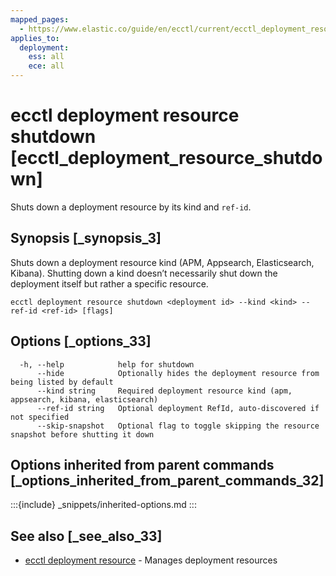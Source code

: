 ```yaml
---
mapped_pages:
  - https://www.elastic.co/guide/en/ecctl/current/ecctl_deployment_resource_shutdown.html
applies_to:
  deployment:
    ess: all
    ece: all
---
```


# ecctl deployment resource shutdown [ecctl_deployment_resource_shutdown]

Shuts down a deployment resource by its kind and `ref-id`.


## Synopsis [_synopsis_3]

Shuts down a deployment resource kind (APM, Appsearch, Elasticsearch, Kibana). Shutting down a kind doesn’t necessarily shut down the deployment itself but rather a specific  resource.

```
ecctl deployment resource shutdown <deployment id> --kind <kind> --ref-id <ref-id> [flags]
```


## Options [_options_33]

```
  -h, --help            help for shutdown
      --hide            Optionally hides the deployment resource from being listed by default
      --kind string     Required deployment resource kind (apm, appsearch, kibana, elasticsearch)
      --ref-id string   Optional deployment RefId, auto-discovered if not specified
      --skip-snapshot   Optional flag to toggle skipping the resource snapshot before shutting it down
```


## Options inherited from parent commands [_options_inherited_from_parent_commands_32]

:::{include} _snippets/inherited-options.md
:::


## See also [_see_also_33]

* [ecctl deployment resource](/reference/ecctl_deployment_resource.md)	 - Manages deployment resources

